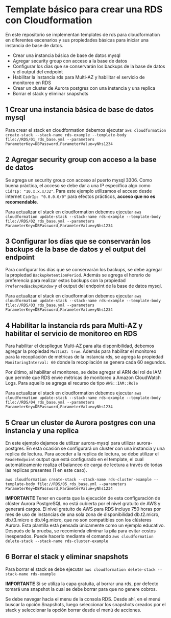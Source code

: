 # Template básico para crear una RDS con Cloudformation

En este repositorio se implementan templates de rds para cloudformation en diferentes escenarios y sus propiedades básicas para iniciar una instancia de base de datos.

- Crear una instancia básica de base de datos mysql
- Agregar security group con acceso a la base de datos
- Configurar los días que se conservarán los backups de la base de datos y el output del endpoint
- Habilitar la instancia rds para Multi-AZ y habilitar el servicio de monitoreo en RDS
- Crear un cluster de Aurora postgres con una instancia y una replica
- Borrar el stack y eliminar snapshots

## 1 Crear una instancia básica de base de datos mysql

Para crear el stack en cloudformation debemos ejecutar `aws cloudformation create-stack --stack-name rds-example --template-body file://RDS/01_rds_base.yml --parameters ParameterKey=DBPassword,ParameterValue=yNhs1234`

## 2 Agregar security group con acceso a la base de datos

Se agrega un security group con acceso al puerto mysql 3306. Como buena práctica, el acceso se debe dar a una IP específica algo como `CidrIp: "10.x.x.x/32"`. Para este ejemplo utilizamos el acceso desde internet `CidrIp: "0.0.0.0/0"` para efectos prácticos, **acceso que no es recomendable**.

Para actualizar el stack en cloudformation debemos ejecutar `aws cloudformation update-stack --stack-name rds-example --template-body file://RDS/02_rds_base.yml --parameters ParameterKey=DBPassword,ParameterValue=yNhs1234`

## 3 Configurar los días que se conservarán los backups de la base de datos y el output del endpoint

Para configurar los días que se conservarán los backups, se debe agregar la propiedad `BackupRetentionPeriod`. Además se agrega el horario de preferencia para realizar estos backups con la propiedad `PreferredBackupWindow` y el output del endpoint de la base de datos mysql.

Para actualizar el stack en cloudformation debemos ejecutar `aws cloudformation update-stack --stack-name rds-example --template-body file://RDS/03_rds_base.yml --parameters ParameterKey=DBPassword,ParameterValue=yNhs1234`

## 4 Habilitar la instancia rds para Multi-AZ y habilitar el servicio de monitoreo en RDS

Para habilitar el despliegue Multi-AZ para alta disponibilidad, debemos agregar la propiedad `MultiAZ: true`. Además para habilitar el monitoreo para la recopilación de métricas de la instancia rds, se agrega la propiedad `MonitoringInterval: 60` donde la recopilación se genera cada 60 segundos.

Por último, al habilitar el monitoreo, se debe agregar el ARN del rol de IAM que permite que RDS envíe métricas de monitoreo a Amazon CloudWatch Logs. Para aquello se agrega el recurso de tipo `AWS::IAM::Role`

Para actualizar el stack en cloudformation debemos ejecutar `aws cloudformation update-stack --stack-name rds-example --template-body file://RDS/04_rds_base.yml --parameters ParameterKey=DBPassword,ParameterValue=yNhs1234`

## 5 Crear un cluster de Aurora postgres con una instancia y una replica

En este ejemplo dejamos de utilizar aurora-mysql para utilizar aurora-postgres. En esta ocasión se configurará un cluster con una instancia y una replica de lectura.
Para acceder a la replica de lectura, se debe utilizar el `ReadeEndpoint` output que está configurado en el template, el cual automáticamente realiza el balanceo de carga de lectura a través de todas las replicas presentes (1 en este caso).

`aws cloudformation create-stack --stack-name rds-cluster-example --template-body file://RDS/05_rds_base.yml --parameters ParameterKey=DBPassword,ParameterValue=yNhs1234`

**IMPORTANTE**
Tener en cuenta que la ejecución de esta configuración de clúster Aurora PostgreSQL no está cubierta por el nivel gratuito de AWS y generará cargos. El nivel gratuito de AWS para RDS incluye 750 horas por mes de uso de instancias de una sola zona de disponibilidad db.t2.micro, db.t3.micro o db.t4g.micro, que no son compatibles con los clústeres Aurora. Esta plantilla está pensada únicamente como un ejemplo educativo. Después de la prueba, se recomienda eliminar la pila para evitar costos inesperados. Puede hacerlo mediante el comando `aws cloudformation delete-stack --stack-name rds-cluster-example`

## 6 Borrar el stack y eliminar snapshots

Para borrar el stack se debe ejecutar `aws cloudformation delete-stack --stack-name rds-example` 

**IMPORTANTE**
Si se utiliza la capa gratuita, al borrar una rds, por defecto tomará una snapshot la cual se debe borrar para que no genere cobros.

Se debe navegar hacia el menu de la consola RDS. Desde ahí, en el menú buscar la opción Snapshots, luego seleccionar los snapshots creados por el stack y seleccionar la opción borrar desde el menú de acciones.